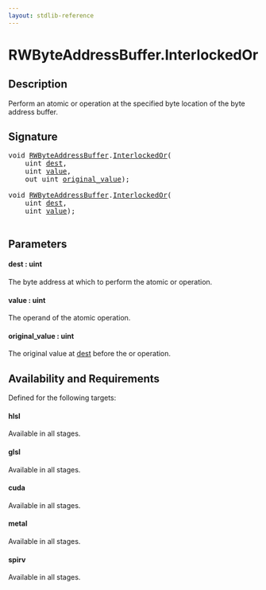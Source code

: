 ```yaml
---
layout: stdlib-reference
---
```


# RWByteAddressBuffer\.InterlockedOr

## Description

Perform an atomic or operation at the specified byte
location of the byte address buffer.



## Signature 

<pre>
<span class="code_keyword">void</span> <a href="../types/rwbyteaddressbuffer-0126d/index" class="code_type">RWByteAddressBuffer</a>.<a href="interlockedor-0b">InterlockedOr</a>(
    <span class="code_keyword">uint</span> <a href="interlockedor-0b#decl-dest" class="code_param">dest</a>,
    <span class="code_keyword">uint</span> <a href="interlockedor-0b#decl-value" class="code_param">value</a>,
    <span class="code_keyword">out</span> <span class="code_keyword">uint</span> <a href="interlockedor-0b#decl-original_value" class="code_param">original_value</a>);

<span class="code_keyword">void</span> <a href="../types/rwbyteaddressbuffer-0126d/index" class="code_type">RWByteAddressBuffer</a>.<a href="interlockedor-0b">InterlockedOr</a>(
    <span class="code_keyword">uint</span> <a href="interlockedor-0b#decl-dest" class="code_param">dest</a>,
    <span class="code_keyword">uint</span> <a href="interlockedor-0b#decl-value" class="code_param">value</a>);

</pre>

## Parameters

####  <a id="decl-dest"></a>dest  : uint
The byte address at which to perform the atomic or operation.

####  <a id="decl-value"></a>value  : uint
The operand of the atomic operation.

####  <a id="decl-original_value"></a>original\_value  : uint
The original value at <span class='code'><a href="interlockedor-0b#decl-dest" class="code_param">dest</a></span> before the or operation.


## Availability and Requirements

Defined for the following targets:

#### hlsl
Available in all stages.

#### glsl
Available in all stages.

#### cuda
Available in all stages.

#### metal
Available in all stages.

#### spirv
Available in all stages.



